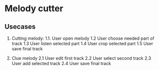 # Melody cutter

## Usecases
1. Cutting melody:
    1.1. User open melody
    1.2 User choose needed part of track
    1.3 User listen selected part
    1.4 User crop selected part
    1.5 User save final track
   
2. Clue melody
    2.1 User edit first track
    2.2 User select second track 
    2.3 User add selected track
    2.4 User save final track
   



